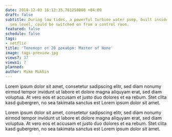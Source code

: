 ```yaml
---
date: 2018-12-03 16:12:35.781250000 +04:00
draft: false
subtitle: During low tides, a powerful turbine water pump, built inside a cave at
  sea level, could be switched on from a control room.
featured: false
schedule: false
tags:
- netflix
title: 'Телепорт от 20 декабря: Master of None'
image: tags-preview.jpg
views7: 37
views1: 7
planned: 
author: Mike Mukhin
---
```


Lorem ipsum dolor sit amet, consetetur sadipscing elitr, sed diam nonumy eirmod tempor invidunt ut labore et dolore magna aliquyam erat, sed diam voluptua. At vero eos et accusam et justo duo dolores et ea rebum. Stet clita kasd gubergren, no sea takimata sanctus est Lorem ipsum dolor sit amet.

Lorem ipsum dolor sit amet, consetetur sadipscing elitr, sed diam nonumy eirmod tempor invidunt ut labore et dolore magna aliquyam erat, sed diam voluptua. At vero eos et accusam et justo duo dolores et ea rebum. Stet clita kasd gubergren, no sea takimata sanctus est Lorem ipsum dolor sit amet. 